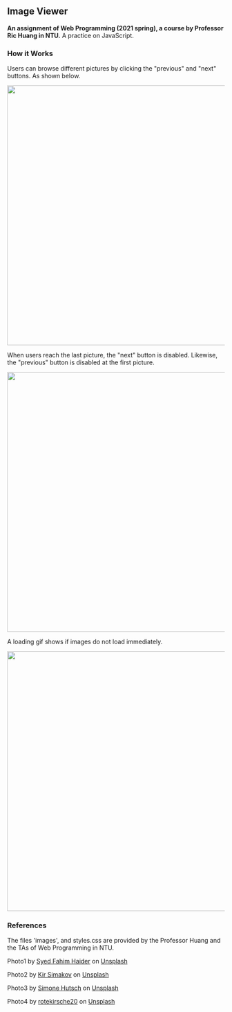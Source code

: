 ## Image Viewer
**An assignment of Web Programming (2021 spring), a course by Professor Ric Huang in NTU.** A practice on JavaScript.

### How it Works
Users can browse different pictures by clicking the "previous" and "next" buttons. As shown below.
<p align="center">
  <img src="https://raw.githubusercontent.com/kanapki/image-viewer/master/screenshots/screenshot1.png" width="600">
</p>

When users reach the last picture, the "next" button is disabled. Likewise, the "previous" button is disabled at the first picture.
<p align="center">
  <img src="https://raw.githubusercontent.com/kanapki/image-viewer/master/screenshots/screenshot2.png" width="600">
</p>

A loading gif shows if images do not load immediately.
<p align="center">
  <img src="https://raw.githubusercontent.com/kanapki/image-viewer/master/screenshots/screenshot3.png" width="600">
</p>

### References
The files 'images', and styles.css are provided by the Professor Huang and the TAs of Web Programming in NTU.  

Photo1 by <a href="https://unsplash.com/@jaffrix?utm_source=unsplash&utm_medium=referral&utm_content=creditCopyText">Syed Fahim Haider</a> on <a href="https://unsplash.com/?utm_source=unsplash&utm_medium=referral&utm_content=creditCopyText">Unsplash</a>  

Photo2 by <a href="https://unsplash.com/@kirsimakov?utm_source=unsplash&utm_medium=referral&utm_content=creditCopyText">Kir Simakov</a> on <a href="https://unsplash.com/?utm_source=unsplash&utm_medium=referral&utm_content=creditCopyText">Unsplash</a>  

Photo3 by <a href="https://unsplash.com/@heysupersimi?utm_source=unsplash&utm_medium=referral&utm_content=creditCopyText">Simone Hutsch</a> on <a href="https://unsplash.com/?utm_source=unsplash&utm_medium=referral&utm_content=creditCopyText">Unsplash</a>  

Photo4 by <a href="https://unsplash.com/@rotekirsche20?utm_source=unsplash&utm_medium=referral&utm_content=creditCopyText">rotekirsche20</a> on <a href="https://unsplash.com/?utm_source=unsplash&utm_medium=referral&utm_content=creditCopyText">Unsplash</a>  

  
